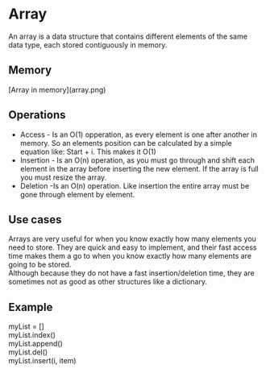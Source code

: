 <h1> Array </h1>
<p1> An array is a data structure that contains different elements of the same data type, each stored contiguously in memory.</p1>
<h2> Memory </h2>
[Array in memory](array.png)
<h2>Operations</h2>
<UL>
<LI>Access - Is an O(1) opperation, as every element is one after another in memory. So an elements position can be calculated by a simple equation like: Start + i. This makes it O(1) </p1><br/>
<LI>Insertion - Is an O(n) operation, as you must go through and shift each element in the array before inserting the new element. If the array is full you must resize the array.</p1><br/>
<LI>Deletion -Is an O(n) operation. Like insertion the entire array must be gone through element by element.
  </UL>
<h2>Use cases</h2>
<p1> Arrays are very useful for when you know exactly how many elements you need to store. They are quick and easy to implement, and their fast access time makes them a go to when you know exactly how many elements are going to be stored.<br/> Although because they do not have a fast insertion/deletion time, they are sometimes not as good as other structures like a dictionary.  </p1>
<h2>Example</h2>
<p1>
  myList = [] <br/>
  myList.index()<br/>
  myList.append()<br/>
  myList.del()<br/>
  myList.insert(i, item)<br/>
  </p1>
